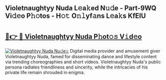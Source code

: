 ## Violetnaughtyy Nuda L𝚎a𝚔ed N𝚞𝚍e - Part-9WQ Vi𝚍𝚎o P𝚑𝚘tos - H𝚘𝚝 O𝚗𝚕yf𝚊ns L𝚎a𝚔s KfEIU

# <h2><a href="http://kfdo68.oniu.top/?m=Violetnaughtyy+Nuda">🔗👉 🔴 Violetnaughtyy Nuda P𝚑ot𝚘𝚜 V𝚒d𝚎o</a></h2>

[![Violetnaughtyy Nuda Nu𝚍e𝚜](https://i.imgur.com/0qMVB7G.gif)](http://kfdo68.oniu.top/?m=Violetnaughtyy+Nuda)
Digital media provider and amusement giver Violetnaughtyy Nuda, famed for disseminating dance and lifestyle content via trending choreographies and short videos. Violetnaughtyy Nuda's public persona radiates friendliness and sincerity, while the intricacies of his private life remain shrouded in enigma.  
